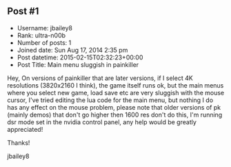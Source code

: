 ## Post #1
- Username: jbailey8
- Rank: ultra-n00b
- Number of posts: 1
- Joined date: Sun Aug 17, 2014 2:35 pm
- Post datetime: 2015-02-15T02:32:23+00:00
- Post Title: Main menu sluggish in painkiller

Hey,
On versions of painkiller that are later versions, if I select 4K resolutions (3820x2160 I think), the game itself runs ok, but the main menus where you select new game, load save etc are
very sluggish with the mouse cursor, I've tried editing the lua code for the main menu, but nothing I do has any effect on the mouse problem, please note that older versions of pk (mainly
demos) that don't go higher then 1600 res don't do this, I'm running dsr mode set in the nvidia control panel, any help would be greatly appreciated!

Thanks!

jbailey8
